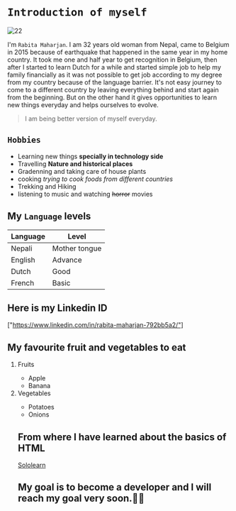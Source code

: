 # ` Introduction of myself `
![22](https://user-images.githubusercontent.com/125188312/218330590-30f651ba-9b0a-457f-954b-b70b1fe94019.jpg)

I'm ` Rabita Maharjan `. I am 32 years old woman from Nepal, came to Belgium in 2015 because of earthquake that happened in the same year in my home country. It took me one and half year to get recognition in Belgium, then after I started to learn Dutch for a while and started simple job to help my family financially as it was not possible to get job according to my degree from my country because of the language barrier. It's not easy journey to come to a different country by leaving everything behind and start again from the beginning. But on the other hand it gives opportunities to learn new things everyday and helps ourselves to evolve. 
>I am being better version of myself everyday.

## ` Hobbies `
- Learning new things **specially in technology side**
- Travelling **Nature and historical places**
- Gradenning and taking care of house plants
- cooking *trying to cook foods from different countries* 
- Trekking and Hiking 
- listening to music and watching ~~horror~~ movies


## My ` Language ` levels
| Language |Level|
| --- | --- |
| Nepali |Mother tongue|
| English |Advance|
| Dutch |Good|
| French |Basic|

## Here is my Linkedin ID 

["https://www.linkedin.com/in/rabita-maharjan-792bb5a2/"]

## My favourite fruit and vegetables to eat
<html>
  <body>
  <ol>
    <li>Fruits</li>
     <ul>
       <li>Apple</li>
       <li>Banana</li>
     </ul>
    <li>Vegetables</li>
     <ul>
       <li>Potatoes</li>
       <li>Onions</li>
    </ul>
    </body>
    </html>
  
  
## From where I have learned about the basics of HTML
  <html>
    <head>
      <title>Hyperlinks</title>
    </head>
    <body>
      <a href= 'https://www.sololearn.com'>Sololearn</a>
         </body>
      </html>
  
## My goal is to become a developer and I will reach my goal very soon.👩‍💻
  
      
       











